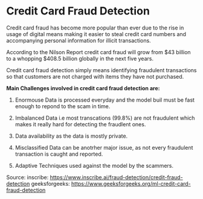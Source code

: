 # Credit Card Fraud Detection

Credit card fraud has become more popular than ever due to the rise in usage of digital means making it easier to steal credit card numbers and accompanying personal information for illicit transactions.

According to the Nilson Report credit card fraud will grow from $43 billion to a whopping $408.5 billion globally in the next five years.

Credit card fraud detection simply means identifying fraudulent transactions so that customers are not charged with items they have not purchased.

**Main Challenges involved in credit card fraud detection are:**
1. Enormouse Data is processed everyday and the model buil must be fast enough to repond to the scam in time.

2. Imbalanced Data i.e most transcations (99.8%) are not fraudulent which makes it really hard for detecting the fraudlent ones.

3. Data availability as the data is mostly private.

4. Misclassified Data can be anotrher major issue, as not every fraudulent transaction is caught and reported.

5. Adaptive Techniques used against the model by the scammers.

Source: 
inscribe: https://www.inscribe.ai/fraud-detection/credit-fraud-detection
geeksforgeeks: https://www.geeksforgeeks.org/ml-credit-card-fraud-detection
